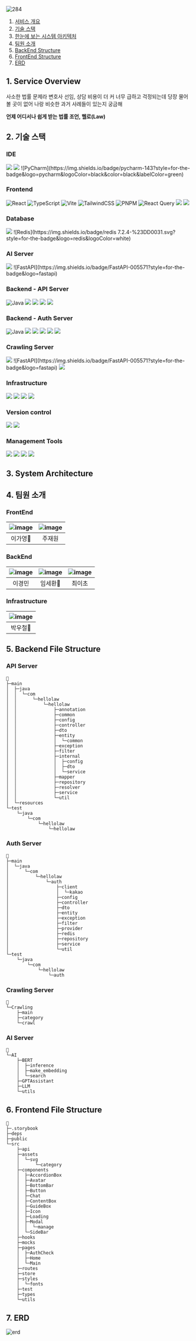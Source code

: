 ![284](/uploads/43ca7c08310448ebce2cf7b83c54f058/284.png)

1. [서비스 개요](#1-service-overview)
1. [기술 스택](#2-기술-스택)
1. [한눈에 보는 시스템 아키텍처](#3-system-architecture)
1. [팀원 소개](#4-팀원-소개)
1. [BackEnd Structure](#5-backend-file-structure)
1. [FrontEnd Structure](#6-frontend-file-structure)
1. [ERD](#7-erd)

## 1. Service Overview
사소한 법률 문제라 변호사 선임, 상담 비용이 더 커
너무 급하고 걱정되는데 당장 물어볼 곳이 없어
나랑 비슷한 과거 사례들이 있는지 궁금해

**언제 어디서나 쉽게 받는 법률 조언, 헬로(Law)**

## 2. 기술 스택

### IDE
<img src="https://img.shields.io/badge/intellij idea-000000?style=for-the-badge&logo=intellij idea&logoColor=white">
<img src="https://img.shields.io/badge/visual studio code-007ACC?style=for-the-badge&logo=visualstudiocode&logoColor=white">
![PyCharm](https://img.shields.io/badge/pycharm-143?style=for-the-badge&logo=pycharm&logoColor=black&color=black&labelColor=green)

### Frontend
![React](https://img.shields.io/badge/react-%2320232a.svg?style=for-the-badge&logo=react&logoColor=%2361DAFB)
![TypeScript](https://img.shields.io/badge/typescript-%23007ACC.svg?style=for-the-badge&logo=typescript&logoColor=white)
![Vite](https://img.shields.io/badge/vite-%23646CFF.svg?style=for-the-badge&logo=vite&logoColor=white)
![TailwindCSS](https://img.shields.io/badge/tailwindcss-%2338B2AC.svg?style=for-the-badge&logo=tailwind-css&logoColor=white)
![PNPM](https://img.shields.io/badge/pnpm-%234a4a4a.svg?style=for-the-badge&logo=pnpm&logoColor=f69220)
![React Query](https://img.shields.io/badge/-React%20Query-FF4154?style=for-the-badge&logo=react%20query&logoColor=white)
<img src="https://img.shields.io/badge/storybook-FF4785?style=for-the-badge&logo=storybook&logoColor=white">
<img src="https://img.shields.io/badge/mock service worker-FF6A33?style=for-the-badge&logo=mockserviceworker&logoColor=white">

### Database
<img src="https://img.shields.io/badge/mysql 8.0.36-4479A1?style=for-the-badge&logo=mysql&logoColor=white">
![Redis](https://img.shields.io/badge/redis 7.2.4-%23DD0031.svg?style=for-the-badge&logo=redis&logoColor=white)

### AI Server
<img src="https://img.shields.io/badge/python 3.11.0-3670A0?style=for-the-badge&logo=python&logoColor=ffdd54">
![FastAPI](https://img.shields.io/badge/FastAPI-005571?style=for-the-badge&logo=fastapi)

### Backend - API Server
![Java](https://img.shields.io/badge/java17-%23ED8B00.svg?style=for-the-badge&logo=openjdk&logoColor=white)
<img src="https://img.shields.io/badge/spring boot 3.2.5-6DB33F?style=for-the-badge&logo=spring boot&logoColor=white">
<img src="https://img.shields.io/badge/spring data jpa 3.2.1-6DB33F?style=for-the-badge&logo=t&logoColor=white">
<img src="https://img.shields.io/badge/junit5-25A162?style=for-the-badge&logo=junit5&logoColor=white">
<img src="https://img.shields.io/badge/querydsl 5.0.0-000000?style=for-the-badge&logo=&logoColor=white">

### Backend - Auth Server
![Java](https://img.shields.io/badge/java17-%23ED8B00.svg?style=for-the-badge&logo=openjdk&logoColor=white)
<img src="https://img.shields.io/badge/spring boot 3.2.5-6DB33F?style=for-the-badge&logo=spring boot&logoColor=white">
<img src="https://img.shields.io/badge/spring security 6.2.1-6DB33F?style=for-the-badge&logo=spring security&logoColor=white">
<img src="https://img.shields.io/badge/spring data jpa 3.2.1-6DB33F?style=for-the-badge&logo=t&logoColor=white">
<img src="https://img.shields.io/badge/JWT 0.8.0-000000?style=for-the-badge&logo=jsonwebtokens&logoColor=FFFFFF">
<img src="https://img.shields.io/badge/querydsl 5.0.0-000000?style=for-the-badge&logo=&logoColor=white">

### Crawling Server
<img src="https://img.shields.io/badge/python 3.10-3670A0?style=for-the-badge&logo=python&logoColor=ffdd54">
![FastAPI](https://img.shields.io/badge/FastAPI-005571?style=for-the-badge&logo=fastapi)
<img src="https://img.shields.io/badge/BeautifulSoup-000000?style=for-the-badge&logo=&logoColor=white">

### Infrastructure
<img src="https://img.shields.io/badge/jenkins 2.426.3-D24939?style=for-the-badge&logo=jenkins&logoColor=white">
<img src="https://img.shields.io/badge/docker 25.0.0-2496ED?style=for-the-badge&logo=docker&logoColor=white">
<img src="https://img.shields.io/badge/nginx 1.25.3-009639?style=for-the-badge&logo=nginx&logoColor=white">
<img src="https://img.shields.io/badge/aws ec2-FF9900?style=for-the-badge&logo=amazon ec2&logoColor=white">

### Version control
<img src="https://img.shields.io/badge/git-F05032?style=for-the-badge&logo=git&logoColor=white">
<img src="https://img.shields.io/badge/gitlab-FC6D26?style=for-the-badge&logo=gitlab&logoColor=white">


### Management Tools
<img src="https://img.shields.io/badge/jira software-0052CC?style=for-the-badge&logo=jira software&logoColor=white">
<img src="https://img.shields.io/badge/mattermost-0058CC?style=for-the-badge&logo=mattermost&logoColor=white">
<img src="https://img.shields.io/badge/notion-000000?style=for-the-badge&logo=notion&logoColor=white">
<img src="https://img.shields.io/badge/figma-F24E1E?style=for-the-badge&logo=figma&logoColor=white">


## 3. System Architecture

## 4. 팀원 소개
### FrontEnd
|![image](/uploads/107636f799143eb3713ba184b544cb32/image.png)|![image](/uploads/d7a40e2afdc7474e554027cf61301915/image.png)|
|:---:|:---:|
|이가영👑|주재원|

### BackEnd
|![image](/uploads/e9090306bf42973c97e92b929cb1cd7b/image.png)|![image](/uploads/32be6c30dd40dad075ef921b1fc1094d/image.png)|![image](/uploads/a9ae2d60ba3b8e0c07573fe25c72a052/image.png)|
|:---:|:---:|:---:|
|이경민|임세환👑|최이초|

### Infrastructure
|![image](/uploads/74f1dada54809dfa5f590d76c5772d76/image.png)|
|:---:|
|박우철👑|

## 5. Backend File Structure

### API Server
```
📁
├─main
│  ├─java
│  │  └─com
│  │      └─hellolaw
│  │          └─hellolaw
│  │              ├─annotation
│  │              ├─common
│  │              ├─config
│  │              ├─controller
│  │              ├─dto
│  │              ├─entity
│  │              │  └─common
│  │              ├─exception
│  │              ├─filter
│  │              ├─internal
│  │              │  ├─config
│  │              │  ├─dto
│  │              │  └─service
│  │              ├─mapper
│  │              ├─repository
│  │              ├─resolver
│  │              ├─service
│  │              └─util
│  └─resources
└─test
    └─java
        └─com
            └─hellolaw
                └─hellolaw
```

### Auth Server
```
📁
├─main
│  └─java
│      └─com
│          └─hellolaw
│              └─auth
│                  ├─client
│                  │  └─kakao
│                  ├─config
│                  ├─controller
│                  ├─dto
│                  ├─entity
│                  ├─exception
│                  ├─filter
│                  ├─provider
│                  ├─redis
│                  ├─repository
│                  ├─service
│                  └─util
└─test
    └─java
        └─com
            └─hellolaw
                └─auth
```

### Crawling Server
```
📁
└─Crawling
    ├─main
    ├─category
    └─crawl
```

### AI Server
```
📁
└─AI
    ├─BERT
    │  ├─inference
    │  ├─make_embedding
    │  └─search
    ├─GPTAssistant
    ├─LLM
    └─utils
```

## 6. Frontend File Structure
```
📁
├─.storybook
├─deps
├─public
└─src
    ├─api
    ├─assets
    │  └─svg
    │      └─category
    ├─components
    │  ├─AccordionBox
    │  ├─Avatar
    │  ├─BottomBar
    │  ├─Button
    │  ├─Chat
    │  ├─ContentBox
    │  ├─GuideBox
    │  ├─Icon
    │  ├─Loading
    │  ├─Modal
    │  │  └─manage
    │  └─SideBar
    ├─hooks
    ├─mocks
    ├─pages
    │  ├─AuthCheck
    │  ├─Home
    │  └─Main
    ├─routes
    ├─store
    ├─styles
    │  └─fonts
    ├─test
    ├─types
    └─utils
```

## 7. ERD
![erd](/uploads/be725437d5f972139c708c0fd3ed09c7/erd.png)
